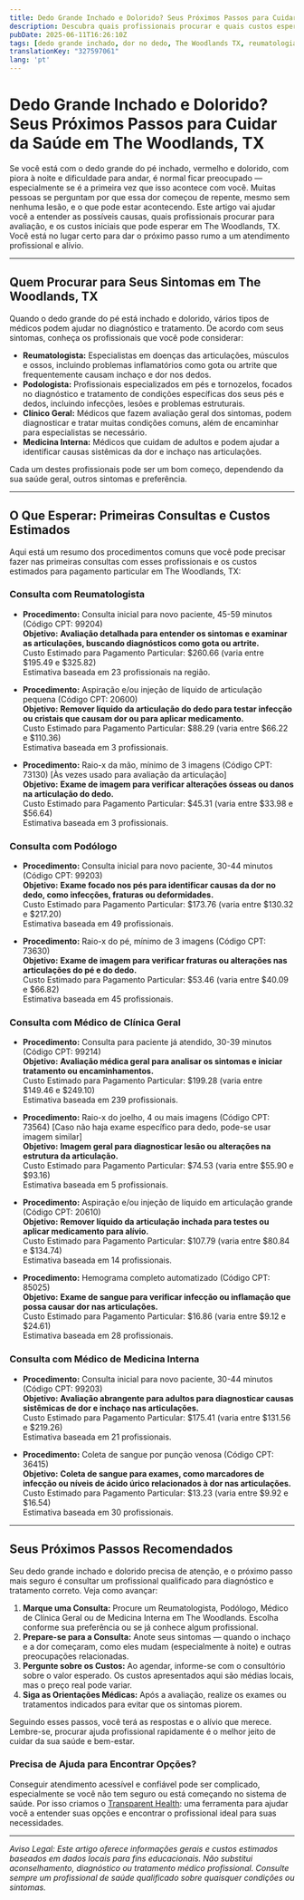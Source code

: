 ```yaml
---
title: Dedo Grande Inchado e Dolorido? Seus Próximos Passos para Cuidar da Saúde em The Woodlands, TX  
description: Descubra quais profissionais procurar e quais custos esperar para um dedo grande inchado e dolorido em The Woodlands, TX, com orientações claras para você conseguir o atendimento que precisa.  
pubDate: 2025-06-11T16:26:10Z
tags: [dedo grande inchado, dor no dedo, The Woodlands TX, reumatologia, podologia, clínica geral, medicina interna, custos de saúde]
translationKey: "327597061"
lang: 'pt'
---
```


# Dedo Grande Inchado e Dolorido? Seus Próximos Passos para Cuidar da Saúde em The Woodlands, TX

Se você está com o dedo grande do pé inchado, vermelho e dolorido, com piora à noite e dificuldade para andar, é normal ficar preocupado — especialmente se é a primeira vez que isso acontece com você. Muitas pessoas se perguntam por que essa dor começou de repente, mesmo sem nenhuma lesão, e o que pode estar acontecendo. Este artigo vai ajudar você a entender as possíveis causas, quais profissionais procurar para avaliação, e os custos iniciais que pode esperar em The Woodlands, TX. Você está no lugar certo para dar o próximo passo rumo a um atendimento profissional e alívio.

---

## Quem Procurar para Seus Sintomas em The Woodlands, TX

Quando o dedo grande do pé está inchado e dolorido, vários tipos de médicos podem ajudar no diagnóstico e tratamento. De acordo com seus sintomas, conheça os profissionais que você pode considerar:

- **Reumatologista:** Especialistas em doenças das articulações, músculos e ossos, incluindo problemas inflamatórios como gota ou artrite que frequentemente causam inchaço e dor nos dedos.
- **Podologista:** Profissionais especializados em pés e tornozelos, focados no diagnóstico e tratamento de condições específicas dos seus pés e dedos, incluindo infecções, lesões e problemas estruturais.
- **Clínico Geral:** Médicos que fazem avaliação geral dos sintomas, podem diagnosticar e tratar muitas condições comuns, além de encaminhar para especialistas se necessário.
- **Medicina Interna:** Médicos que cuidam de adultos e podem ajudar a identificar causas sistêmicas da dor e inchaço nas articulações.

Cada um destes profissionais pode ser um bom começo, dependendo da sua saúde geral, outros sintomas e preferência.

---

## O Que Esperar: Primeiras Consultas e Custos Estimados

Aqui está um resumo dos procedimentos comuns que você pode precisar fazer nas primeiras consultas com esses profissionais e os custos estimados para pagamento particular em The Woodlands, TX:

### Consulta com Reumatologista

- **Procedimento:** Consulta inicial para novo paciente, 45-59 minutos (Código CPT: 99204)  
  **Objetivo:** **Avaliação detalhada para entender os sintomas e examinar as articulações, buscando diagnósticos como gota ou artrite.**  
  Custo Estimado para Pagamento Particular: $260.66 (varia entre $195.49 e $325.82)  
  Estimativa baseada em 23 profissionais na região.

- **Procedimento:** Aspiração e/ou injeção de líquido de articulação pequena (Código CPT: 20600)  
  **Objetivo:** **Remover líquido da articulação do dedo para testar infecção ou cristais que causam dor ou para aplicar medicamento.**  
  Custo Estimado para Pagamento Particular: $88.29 (varia entre $66.22 e $110.36)  
  Estimativa baseada em 3 profissionais.

- **Procedimento:** Raio-x da mão, mínimo de 3 imagens (Código CPT: 73130) [Às vezes usado para avaliação da articulação]  
  **Objetivo:** **Exame de imagem para verificar alterações ósseas ou danos na articulação do dedo.**  
  Custo Estimado para Pagamento Particular: $45.31 (varia entre $33.98 e $56.64)  
  Estimativa baseada em 3 profissionais.

### Consulta com Podólogo

- **Procedimento:** Consulta inicial para novo paciente, 30-44 minutos (Código CPT: 99203)  
  **Objetivo:** **Exame focado nos pés para identificar causas da dor no dedo, como infecções, fraturas ou deformidades.**  
  Custo Estimado para Pagamento Particular: $173.76 (varia entre $130.32 e $217.20)  
  Estimativa baseada em 49 profissionais.

- **Procedimento:** Raio-x do pé, mínimo de 3 imagens (Código CPT: 73630)  
  **Objetivo:** **Exame de imagem para verificar fraturas ou alterações nas articulações do pé e do dedo.**  
  Custo Estimado para Pagamento Particular: $53.46 (varia entre $40.09 e $66.82)  
  Estimativa baseada em 45 profissionais.

### Consulta com Médico de Clínica Geral

- **Procedimento:** Consulta para paciente já atendido, 30-39 minutos (Código CPT: 99214)  
  **Objetivo:** **Avaliação médica geral para analisar os sintomas e iniciar tratamento ou encaminhamentos.**  
  Custo Estimado para Pagamento Particular: $199.28 (varia entre $149.46 e $249.10)  
  Estimativa baseada em 239 profissionais.

- **Procedimento:** Raio-x do joelho, 4 ou mais imagens (Código CPT: 73564) [Caso não haja exame específico para dedo, pode-se usar imagem similar]  
  **Objetivo:** **Imagem geral para diagnosticar lesão ou alterações na estrutura da articulação.**  
  Custo Estimado para Pagamento Particular: $74.53 (varia entre $55.90 e $93.16)  
  Estimativa baseada em 5 profissionais.

- **Procedimento:** Aspiração e/ou injeção de líquido em articulação grande (Código CPT: 20610)  
  **Objetivo:** **Remover líquido da articulação inchada para testes ou aplicar medicamento para alívio.**  
  Custo Estimado para Pagamento Particular: $107.79 (varia entre $80.84 e $134.74)  
  Estimativa baseada em 14 profissionais.

- **Procedimento:** Hemograma completo automatizado (Código CPT: 85025)  
  **Objetivo:** **Exame de sangue para verificar infecção ou inflamação que possa causar dor nas articulações.**  
  Custo Estimado para Pagamento Particular: $16.86 (varia entre $9.12 e $24.61)  
  Estimativa baseada em 28 profissionais.

### Consulta com Médico de Medicina Interna

- **Procedimento:** Consulta inicial para novo paciente, 30-44 minutos (Código CPT: 99203)  
  **Objetivo:** **Avaliação abrangente para adultos para diagnosticar causas sistêmicas de dor e inchaço nas articulações.**  
  Custo Estimado para Pagamento Particular: $175.41 (varia entre $131.56 e $219.26)  
  Estimativa baseada em 21 profissionais.

- **Procedimento:** Coleta de sangue por punção venosa (Código CPT: 36415)  
  **Objetivo:** **Coleta de sangue para exames, como marcadores de infecção ou níveis de ácido úrico relacionados à dor nas articulações.**  
  Custo Estimado para Pagamento Particular: $13.23 (varia entre $9.92 e $16.54)  
  Estimativa baseada em 30 profissionais.

---

## Seus Próximos Passos Recomendados

Seu dedo grande inchado e dolorido precisa de atenção, e o próximo passo mais seguro é consultar um profissional qualificado para diagnóstico e tratamento correto. Veja como avançar:

1. **Marque uma Consulta:** Procure um Reumatologista, Podólogo, Médico de Clínica Geral ou de Medicina Interna em The Woodlands. Escolha conforme sua preferência ou se já conhece algum profissional.
2. **Prepare-se para a Consulta:** Anote seus sintomas — quando o inchaço e a dor começaram, como eles mudam (especialmente à noite) e outras preocupações relacionadas.
3. **Pergunte sobre os Custos:** Ao agendar, informe-se com o consultório sobre o valor esperado. Os custos apresentados aqui são médias locais, mas o preço real pode variar.
4. **Siga as Orientações Médicas:** Após a avaliação, realize os exames ou tratamentos indicados para evitar que os sintomas piorem.

Seguindo esses passos, você terá as respostas e o alívio que merece. Lembre-se, procurar ajuda profissional rapidamente é o melhor jeito de cuidar da sua saúde e bem-estar.

### Precisa de Ajuda para Encontrar Opções?

Conseguir atendimento acessível e confiável pode ser complicado, especialmente se você não tem seguro ou está começando no sistema de saúde. Por isso criamos o [Transparent Health](https://transparenthealth.ai): uma ferramenta para ajudar você a entender suas opções e encontrar o profissional ideal para suas necessidades.

---

*Aviso Legal: Este artigo oferece informações gerais e custos estimados baseados em dados locais para fins educacionais. Não substitui aconselhamento, diagnóstico ou tratamento médico profissional. Consulte sempre um profissional de saúde qualificado sobre quaisquer condições ou sintomas.*